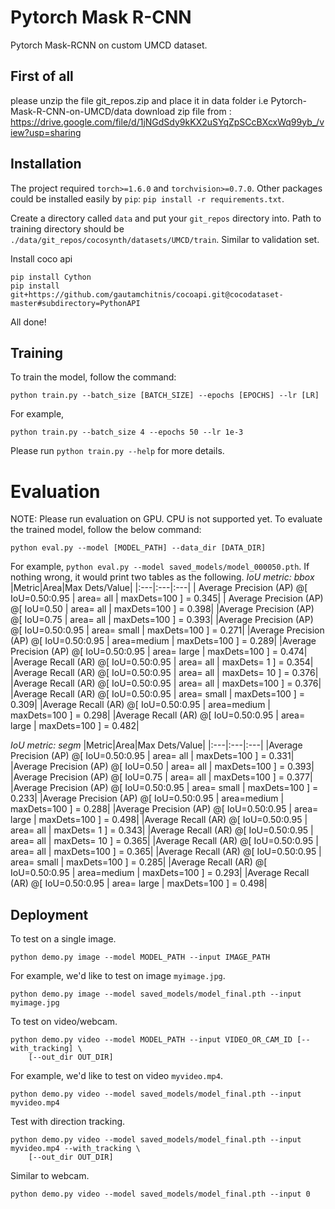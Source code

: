 # Pytorch Mask R-CNN
Pytorch Mask-RCNN on custom UMCD dataset.
## First of all
please unzip the file git_repos.zip  and place it in data folder i.e Pytorch-Mask-R-CNN-on-UMCD/data
download zip file from : https://drive.google.com/file/d/1jNGdSdy9kKX2uSYqZpSCcBXcxWq99yb_/view?usp=sharing

## Installation
The project required `torch>=1.6.0` and `torchvision>=0.7.0`.
Other packages could be installed easily by `pip`: `pip install -r requirements.txt`.

Create a directory called `data` and put your `git_repos` directory into. Path to training directory should be `./data/git_repos/cocosynth/datasets/UMCD/train`. Similar to validation set.

Install coco api
```
pip install Cython
pip install git+https://github.com/gautamchitnis/cocoapi.git@cocodataset-master#subdirectory=PythonAPI
```
All done!


## Training
To train the model, follow the command:
```
python train.py --batch_size [BATCH_SIZE] --epochs [EPOCHS] --lr [LR]
```
For example,
 ```
 python train.py --batch_size 4 --epochs 50 --lr 1e-3
 ```
Please  run `python train.py --help` for more details.

# Evaluation
NOTE: Please run evaluation on GPU. CPU is not supported yet.
To evaluate the trained model, follow the below command:
```
python eval.py --model [MODEL_PATH] --data_dir [DATA_DIR]
```
For example, `python eval.py --model saved_models/model_000050.pth`. If nothing wrong, it would
print two tables as the following.
*IoU metric: bbox*
|Metric|Area|Max Dets/Value|
|:---|:---|:---|
| Average Precision  (AP) @[ IoU=0.50:0.95 | area=   all | maxDets=100 ] = 0.345|
| Average Precision  (AP) @[ IoU=0.50      | area=   all | maxDets=100 ] = 0.398|
 |Average Precision  (AP) @[ IoU=0.75      | area=   all | maxDets=100 ] = 0.393|
 |Average Precision  (AP) @[ IoU=0.50:0.95 | area= small | maxDets=100 ] = 0.271|
 |Average Precision  (AP) @[ IoU=0.50:0.95 | area=medium | maxDets=100 ] = 0.289|
 |Average Precision  (AP) @[ IoU=0.50:0.95 | area= large | maxDets=100 ] = 0.474|
 |Average Recall     (AR) @[ IoU=0.50:0.95 | area=   all | maxDets=  1 ] = 0.354|
 |Average Recall     (AR) @[ IoU=0.50:0.95 | area=   all | maxDets= 10 ] = 0.376|
 |Average Recall     (AR) @[ IoU=0.50:0.95 | area=   all | maxDets=100 ] = 0.376|
 |Average Recall     (AR) @[ IoU=0.50:0.95 | area= small | maxDets=100 ] = 0.309|
 |Average Recall     (AR) @[ IoU=0.50:0.95 | area=medium | maxDets=100 ] = 0.298|
 |Average Recall     (AR) @[ IoU=0.50:0.95 | area= large | maxDets=100 ] = 0.482|
 
*IoU metric: segm*
|Metric|Area|Max Dets/Value|
|:---|:---|:---|
 |Average Precision  (AP) @[ IoU=0.50:0.95 | area=   all | maxDets=100 ] = 0.331|
 |Average Precision  (AP) @[ IoU=0.50      | area=   all | maxDets=100 ] = 0.393|
 |Average Precision  (AP) @[ IoU=0.75      | area=   all | maxDets=100 ] = 0.377|
 |Average Precision  (AP) @[ IoU=0.50:0.95 | area= small | maxDets=100 ] = 0.233|
 |Average Precision  (AP) @[ IoU=0.50:0.95 | area=medium | maxDets=100 ] = 0.288|
 |Average Precision  (AP) @[ IoU=0.50:0.95 | area= large | maxDets=100 ] = 0.498|
 |Average Recall     (AR) @[ IoU=0.50:0.95 | area=   all | maxDets=  1 ] = 0.343|
 |Average Recall     (AR) @[ IoU=0.50:0.95 | area=   all | maxDets= 10 ] = 0.365|
 |Average Recall     (AR) @[ IoU=0.50:0.95 | area=   all | maxDets=100 ] = 0.365|
 |Average Recall     (AR) @[ IoU=0.50:0.95 | area= small | maxDets=100 ] = 0.285|
 |Average Recall     (AR) @[ IoU=0.50:0.95 | area=medium | maxDets=100 ] = 0.293|
 |Average Recall     (AR) @[ IoU=0.50:0.95 | area= large | maxDets=100 ] = 0.498|

## Deployment
To test on a single image.
```
python demo.py image --model MODEL_PATH --input IMAGE_PATH
```
For example, we'd like to test on image `myimage.jpg`.
```
python demo.py image --model saved_models/model_final.pth --input myimage.jpg
```

To test on video/webcam.
```
python demo.py video --model MODEL_PATH --input VIDEO_OR_CAM_ID [--with_tracking] \
	[--out_dir OUT_DIR]
```
For example, we'd like to test on video `myvideo.mp4`.
```
python demo.py video --model saved_models/model_final.pth --input myvideo.mp4
```
Test with direction tracking.
```
python demo.py video --model saved_models/model_final.pth --input myvideo.mp4 --with_tracking \
	[--out_dir OUT_DIR]
```

Similar to webcam.
```
python demo.py video --model saved_models/model_final.pth --input 0
```
